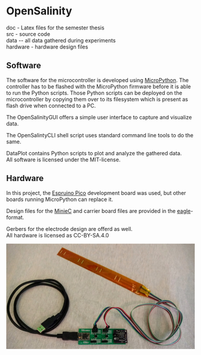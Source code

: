 # OpenSalinity

doc - Latex files for the semester thesis  
src - source code  
data -- all data gathered during experiments  
hardware - hardware design files  

## Software

The software for the microcontroller is developed using [MicroPython](micropython.org). The controller has to be flashed with the MicroPython firmware before it is able to run the Python scripts. Those Python scripts can be deployed on the microcontroller by copying them over to its filesystem which is present as flash drive when connected to a PC.  

The OpenSalinityGUI offers a simple user interface to capture and visualize data.  

The OpenSalintyCLI shell script uses standard command line tools to do the same.  

DataPlot contains Python scripts to plot and analyze the gathered data.  
All software is licensed under the MIT-license.

## Hardware

In this project, the [Espruino Pico](espruino.com) development board was used, but other boards running MicroPython can replace it.  

Design files for the [MinieC](sparkyswidgets.com) and carrier board files are provided in the [eagle](cadsoft.io)-format.  

Gerbers for the electrode design are offerd as well.  
All hardware is licensed as CC-BY-SA.4.0

![Hardware](/compsys.jpg)

